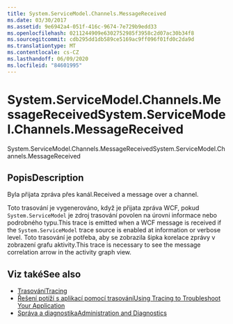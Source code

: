 ```yaml
---
title: System.ServiceModel.Channels.MessageReceived
ms.date: 03/30/2017
ms.assetid: 9e6942a4-051f-416c-9674-7e729b9edd33
ms.openlocfilehash: 0211244909e6302752985f3958c2d07ac30b34f8
ms.sourcegitcommit: cdb295dd1db589ce5169ac9ff096f01fd0c2da9d
ms.translationtype: MT
ms.contentlocale: cs-CZ
ms.lasthandoff: 06/09/2020
ms.locfileid: "84601995"
---
```

# <a name="systemservicemodelchannelsmessagereceived"></a><span data-ttu-id="42064-102">System.ServiceModel.Channels.MessageReceived</span><span class="sxs-lookup"><span data-stu-id="42064-102">System.ServiceModel.Channels.MessageReceived</span></span>
<span data-ttu-id="42064-103">System.ServiceModel.Channels.MessageReceived</span><span class="sxs-lookup"><span data-stu-id="42064-103">System.ServiceModel.Channels.MessageReceived</span></span>  
  
## <a name="description"></a><span data-ttu-id="42064-104">Popis</span><span class="sxs-lookup"><span data-stu-id="42064-104">Description</span></span>  
 <span data-ttu-id="42064-105">Byla přijata zpráva přes kanál.</span><span class="sxs-lookup"><span data-stu-id="42064-105">Received a message over a channel.</span></span>  
  
 <span data-ttu-id="42064-106">Toto trasování je vygenerováno, když je přijata zpráva WCF, pokud `System.ServiceModel` je zdroj trasování povolen na úrovni informace nebo podrobného typu.</span><span class="sxs-lookup"><span data-stu-id="42064-106">This trace is emitted when a WCF message is received if the `System.ServiceModel` trace source is enabled at information or verbose level.</span></span> <span data-ttu-id="42064-107">Toto trasování je potřeba, aby se zobrazila šipka korelace zprávy v zobrazení grafu aktivity.</span><span class="sxs-lookup"><span data-stu-id="42064-107">This trace is necessary to see the message correlation arrow in the activity graph view.</span></span>  
  
## <a name="see-also"></a><span data-ttu-id="42064-108">Viz také</span><span class="sxs-lookup"><span data-stu-id="42064-108">See also</span></span>

- [<span data-ttu-id="42064-109">Trasování</span><span class="sxs-lookup"><span data-stu-id="42064-109">Tracing</span></span>](index.md)
- [<span data-ttu-id="42064-110">Řešení potíží s aplikací pomocí trasování</span><span class="sxs-lookup"><span data-stu-id="42064-110">Using Tracing to Troubleshoot Your Application</span></span>](using-tracing-to-troubleshoot-your-application.md)
- [<span data-ttu-id="42064-111">Správa a diagnostika</span><span class="sxs-lookup"><span data-stu-id="42064-111">Administration and Diagnostics</span></span>](../index.md)
